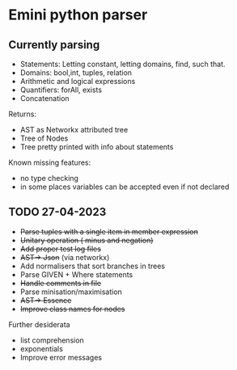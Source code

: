 
# Emini python parser

## Currently parsing

* Statements: Letting constant, letting domains, find, such that.
* Domains: bool,int, tuples, relation
* Arithmetic and logical expressions
* Quantifiers: forAll, exists
* Concatenation

Returns:

* AST as Networkx attributed tree
* Tree of Nodes
* Tree pretty printed with info about statements

Known missing features:

* no type checking
* in some places variables can be accepted even if not declared

## TODO 27-04-2023

* ~~Parse tuples with a single item in member expression~~
* ~~Unitary operation ( minus and negation)~~
* ~~Add proper test log files~~
* ~~AST-> Json~~ (via networkx)
* Add normalisers that sort branches in trees
* Parse GIVEN + Where statements
* ~~Handle comments in file~~
* Parse minisation/maximisation
* ~~AST-> Essence~~
* ~~Improve class names for nodes~~

Further desiderata

* list comprehension
* exponentials
* Improve error messages
